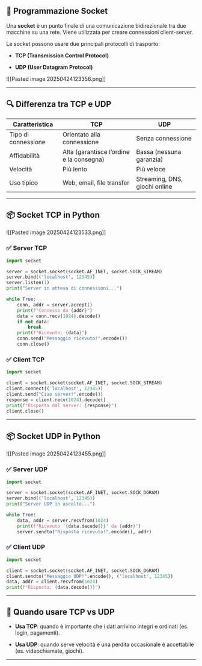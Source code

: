 
## 🧠 **Programmazione Socket**

Una **socket** è un punto finale di una comunicazione bidirezionale tra due macchine su una rete. Viene utilizzata per creare connessioni client-server.

Le socket possono usare due principali protocolli di trasporto:

- **TCP (Transmission Control Protocol)**
    
- **UDP (User Datagram Protocol)**


![[Pasted image 20250424123356.png]]

---

## 🔍 **Differenza tra TCP e UDP**

|Caratteristica|TCP|UDP|
|---|---|---|
|Tipo di connessione|Orientato alla connessione|Senza connessione|
|Affidabilità|Alta (garantisce l’ordine e la consegna)|Bassa (nessuna garanzia)|
|Velocità|Più lento|Più veloce|
|Uso tipico|Web, email, file transfer|Streaming, DNS, giochi online|

---

## 📦 **Socket TCP in Python**


![[Pasted image 20250424123533.png]]

### ✅ Server TCP

```python
import socket

server = socket.socket(socket.AF_INET, socket.SOCK_STREAM)
server.bind(('localhost', 12345))
server.listen(1)
print("Server in attesa di connessioni...")

while True:
    conn, addr = server.accept()
    print(f"Connesso da {addr}")
    data = conn.recv(1024).decode()
    if not data:
        break
    print(f"Ricevuto: {data}")
    conn.send("Messaggio ricevuto!".encode())
    conn.close()
```

### ✅ Client TCP

```python
import socket

client = socket.socket(socket.AF_INET, socket.SOCK_STREAM)
client.connect(('localhost', 12345))
client.send("Ciao server!".encode())
response = client.recv(1024).decode()
print(f"Risposta dal server: {response}")
client.close()
```

---

## **📦 Socket UDP in Python**


![[Pasted image 20250424123455.png]]

### ✅ Server UDP

```python
import socket

server = socket.socket(socket.AF_INET, socket.SOCK_DGRAM)
server.bind(('localhost', 12345))
print("Server UDP in ascolto...")

while True:
    data, addr = server.recvfrom(1024)
    print(f"Ricevuto '{data.decode()}' da {addr}")
    server.sendto("Risposta ricevuta!".encode(), addr)

```

### ✅ Client UDP

```python
import socket

client = socket.socket(socket.AF_INET, socket.SOCK_DGRAM)
client.sendto("Messaggio UDP!".encode(), ('localhost', 12345))
data, addr = client.recvfrom(1024)
print(f"Risposta: {data.decode()}")
```

---

## 🧩 **Quando usare TCP vs UDP**

- **Usa TCP**: quando è importante che i dati arrivino integri e ordinati (es. login, pagamenti).
    
- **Usa UDP**: quando serve velocità e una perdita occasionale è accettabile (es. videochiamate, giochi).


---
